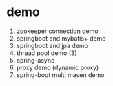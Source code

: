 # demo

1. zookeeper connection demo
2. springboot and mybatis+ demo
3. springboot and jpa demo
4. thread pool demo (3)
5. spring-async
6. proxy demo (dynamic proxy)
7. spring-boot multi maven demo
